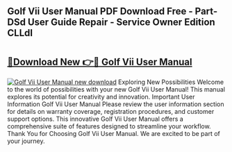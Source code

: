 ## Golf Vii User Manual PDF Download Free - Part-DSd User Guide Repair - Service Owner Edition CLLdI

# <h2><a href="http://bc74428.oget.top/?id=Golf+Vii+User+Manual">🔗Download New 👉🔴 Golf Vii User Manual</a></h2>

[![Golf Vii User Manual new download](https://i.imgur.com/5g1atiW.png)](http://bc74428.oget.top/?id=Golf+Vii+User+Manual)
Exploring New Possibilities Welcome to the world of possibilities with your new Golf Vii User Manual! This manual explores its potential for creativity and innovation. Important User Information Golf Vii User Manual Please review the user information section for details on warranty coverage, registration procedures, and customer support options. This innovative Golf Vii User Manual offers a comprehensive suite of features designed to streamline your workflow. Thank You for Choosing Golf Vii User Manual. We are excited to be part of your journey.
